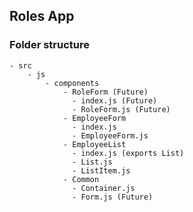## Roles App

### Folder structure
	- src
		- js
			- components
				- RoleForm (Future)
				  - index.js (Future)
				  - RoleForm.js (Future)
				- EmployeeForm
				  - index.js
				  - EmployeeForm.js
				- EmployeeList
				  - index.js (exports List)
				  - List.js
				  - ListItem.js
				- Common
				  - Container.js
				  - Form.js (Future)